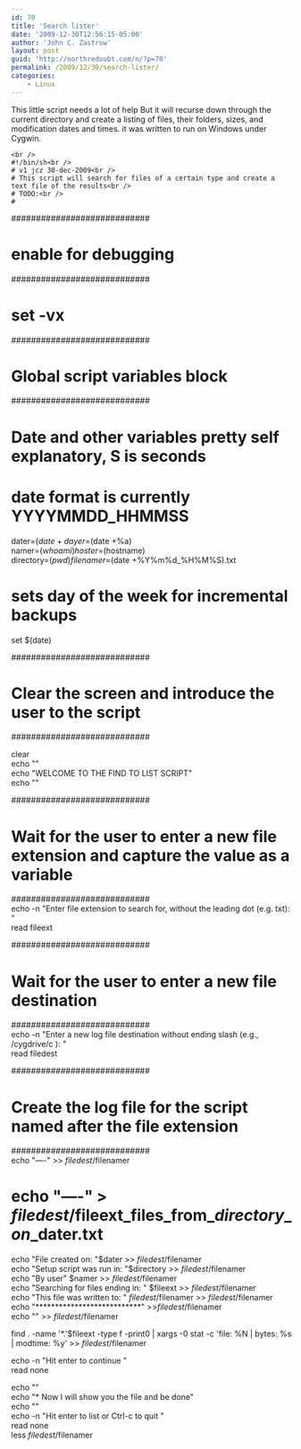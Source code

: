 ```yaml
---
id: 70
title: 'Search lister'
date: '2009-12-30T12:56:15-05:00'
author: 'John C. Zastrow'
layout: post
guid: 'http://northredoubt.com/n/?p=70'
permalink: /2009/12/30/search-lister/
categories:
    - Linux
---
```


This little script needs a lot of help But it will recurse down through the current directory and create a listing of files, their folders, sizes, and modification dates and times. it was written to run on Windows under Cygwin.

```
<br />
#!/bin/sh<br />
# v1 jcz 30-dec-2009<br />
# This script will search for files of a certain type and create a text file of the results<br />
# TODO:<br />
#
```

\############################  
# enable for debugging #####  
\############################  
# set -vx

\############################  
# Global script variables block  
\############################  
# Date and other variables pretty self explanatory, S is seconds  
# date format is currently YYYYMMDD\_HHMMSS  
dater=$(date +%Y-%m-%d %H:%M:%S)  
dayer=$(date +%a)  
namer=$(whoami)  
hoster=$(hostname)  
directory=$(pwd)  
filenamer=$(date +%Y%m%d\_%H%M%S).txt  
# sets day of the week for incremental backups  
set $(date)

\############################  
# Clear the screen and introduce the user to the script  
\############################

clear  
echo ""  
echo "WELCOME TO THE FIND TO LIST SCRIPT"  
echo ""

\############################  
# Wait for the user to enter a new file extension and capture the value as a variable  
\############################  
echo -n "Enter file extension to search for, without the leading dot (e.g. txt): "  
read fileext

\############################  
# Wait for the user to enter a new file destination  
\############################  
echo -n "Enter a new log file destination without ending slash (e.g., /cygdrive/c ): "  
read filedest

\############################  
# Create the log file for the script named after the file extension  
\############################  
echo "—-" &gt;&gt; $filedest/$filenamer  
# echo "—-" &gt; $filedest/$fileext\_files\_from\_$directory\_on\_$dater.txt  
echo "File created on: "$dater &gt;&gt; $filedest/$filenamer  
echo "Setup script was run in: "$directory &gt;&gt; $filedest/$filenamer  
echo "By user" $namer &gt;&gt; $filedest/$filenamer  
echo "Searching for files ending in: " $fileext &gt;&gt; $filedest/$filenamer  
echo "This file was written to: " $filedest/$filenamer &gt;&gt; $filedest/$filenamer  
echo "\*\*\*\*\*\*\*\*\*\*\*\*\*\*\*\*\*\*\*\*\*\*\*\*\*\*\*" &gt;&gt;$filedest/$filenamer  
echo "" &gt;&gt; $filedest/$filenamer

find . -name '\*.'$fileext -type f -print0 | xargs -0 stat -c 'file: %N | bytes: %s | modtime: %y' &gt;&gt; $filedest/$filenamer

echo -n "Hit enter to continue "  
read none

echo ""  
echo "\* Now I will show you the file and be done"  
echo ""  
echo -n "Hit enter to list or Ctrl-c to quit "  
read none  
less $filedest/$filenamer